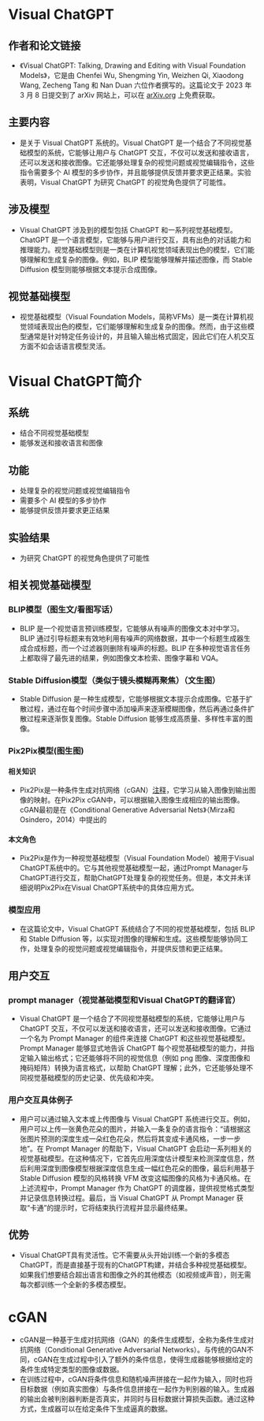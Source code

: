 # Visual ChatGPT                




## 作者和论文链接
- 《Visual ChatGPT: Talking, Drawing and Editing with Visual Foundation Models》，它是由 Chenfei Wu, Shengming Yin, Weizhen Qi, Xiaodong Wang, Zecheng Tang 和 Nan Duan 六位作者撰写的。这篇论文于 2023 年 3 月 8 日提交到了 arXiv 网站上，可以在 [arXiv.org](https://arxiv.org/abs/2303.04671) 上免费获取。

## 主要内容 
- 是关于 Visual ChatGPT 系统的。Visual ChatGPT 是一个结合了不同视觉基础模型的系统，它能够让用户与 ChatGPT 交互，不仅可以发送和接收语言，还可以发送和接收图像。它还能够处理复杂的视觉问题或视觉编辑指令，这些指令需要多个 AI 模型的多步协作，并且能够提供反馈并要求更正结果。实验表明，Visual ChatGPT 为研究 ChatGPT 的视觉角色提供了可能性。

## 涉及模型
- Visual ChatGPT 涉及到的模型包括 ChatGPT 和一系列视觉基础模型。ChatGPT 是一个语言模型，它能够与用户进行交互，具有出色的对话能力和推理能力。视觉基础模型则是一类在计算机视觉领域表现出色的模型，它们能够理解和生成复杂的图像。例如，BLIP 模型能够理解并描述图像，而 Stable Diffusion 模型则能够根据文本提示合成图像。

## 视觉基础模型
- 视觉基础模型（Visual Foundation Models，简称VFMs）是一类在计算机视觉领域表现出色的模型，它们能够理解和生成复杂的图像。然而，由于这些模型通常是针对特定任务设计的，并且输入输出格式固定，因此它们在人机交互方面不如会话语言模型灵活。

# Visual ChatGPT简介

## 系统
- 结合不同视觉基础模型
- 能够发送和接收语言和图像

## 功能
- 处理复杂的视觉问题或视觉编辑指令
- 需要多个 AI 模型的多步协作
- 能够提供反馈并要求更正结果

## 实验结果
- 为研究 ChatGPT 的视觉角色提供了可能性


## 相关视觉基础模型

### BLIP模型（图生文/看图写话）
  - BLIP 是一个视觉语言预训练模型，它能够从有噪声的图像文本对中学习。BLIP 通过引导标题来有效地利用有噪声的网络数据，其中一个标题生成器生成合成标题，而一个过滤器则删除有噪声的标题。BLIP 在多种视觉语言任务上都取得了最先进的结果，例如图像文本检索、图像字幕和 VQA。

### Stable Diffusion模型（类似于镜头模糊再聚焦）（文生图）
  - Stable Diffusion 是一种生成模型，它能够根据文本提示合成图像。它基于扩散过程，通过在每个时间步骤中添加噪声来逐渐模糊图像，然后再通过条件扩散过程来逐渐恢复图像。Stable Diffusion 能够生成高质量、多样性丰富的图像。

### Pix2Pix模型(图生图)
#### 相关知识
  - Pix2Pix是一种条件生成对抗网络（cGAN）[注释](#cGAN)，它学习从输入图像到输出图像的映射。在Pix2Pix cGAN中，可以根据输入图像生成相应的输出图像。cGAN最初是在《Conditional Generative Adversarial Nets》（Mirza和Osindero，2014）中提出的
#### 本文角色
  - Pix2Pix是作为一种视觉基础模型（Visual Foundation Model）被用于Visual ChatGPT系统中的。它与其他视觉基础模型一起，通过Prompt Manager与ChatGPT进行交互，帮助ChatGPT处理复杂的视觉任务。但是，本文并未详细说明Pix2Pix在Visual ChatGPT系统中的具体应用方式。


### 模型应用
  - 在这篇论文中，Visual ChatGPT 系统结合了不同的视觉基础模型，包括 BLIP 和 Stable Diffusion 等，以实现对图像的理解和生成。这些模型能够协同工作，处理复杂的视觉问题或视觉编辑指令，并提供反馈和更正结果。

## 用户交互

### prompt manager（视觉基础模型和Visual ChatGPT的翻译官）
  - Visual ChatGPT 是一个结合了不同视觉基础模型的系统，它能够让用户与 ChatGPT 交互，不仅可以发送和接收语言，还可以发送和接收图像。它通过一个名为 Prompt Manager 的组件来连接 ChatGPT 和这些视觉基础模型。Prompt Manager 能够显式地告诉 ChatGPT 每个视觉基础模型的能力，并指定输入输出格式；它还能够将不同的视觉信息（例如 png 图像、深度图像和掩码矩阵）转换为语言格式，以帮助 ChatGPT 理解；此外，它还能够处理不同视觉基础模型的历史记录、优先级和冲突。
### 用户交互具体例子
  - 用户可以通过输入文本或上传图像与 Visual ChatGPT 系统进行交互。例如，用户可以上传一张黄色花朵的图片，并输入一条复杂的语言指令：“请根据这张图片预测的深度生成一朵红色花朵，然后将其变成卡通风格，一步一步地”。在 Prompt Manager 的帮助下，Visual ChatGPT 会启动一系列相关的视觉基础模型。在这种情况下，它首先应用深度估计模型来检测深度信息，然后利用深度到图像模型根据深度信息生成一幅红色花朵的图像，最后利用基于 Stable Diffusion 模型的风格转换 VFM 改变这幅图像的风格为卡通风格。在上述流程中，Prompt Manager 作为 ChatGPT 的调度器，提供视觉格式类型并记录信息转换过程。最后，当 Visual ChatGPT 从 Prompt Manager 获取“卡通”的提示时，它将结束执行流程并显示最终结果。


## 优势
- Visual ChatGPT具有灵活性。它不需要从头开始训练一个新的多模态ChatGPT，而是直接基于现有的ChatGPT构建，并结合多种视觉基础模型。如果我们想要结合超出语言和图像之外的其他模态（如视频或声音），则无需每次都训练一个全新的多模态模型。


# cGAN
- cGAN是一种基于生成对抗网络（GAN）的条件生成模型，全称为条件生成对抗网络（Conditional Generative Adversarial Networks）。与传统的GAN不同，cGAN在生成过程中引入了额外的条件信息，使得生成器能够根据给定的条件生成特定类型的图像或数据。
- 在训练过程中，cGAN将条件信息和随机噪声拼接在一起作为输入，同时也将目标数据（例如真实图像）与条件信息拼接在一起作为判别器的输入。生成器的输出会被判别器判断是否真实，并同时与目标数据计算损失函数。通过这种方式，生成器可以在给定条件下生成逼真的数据。
